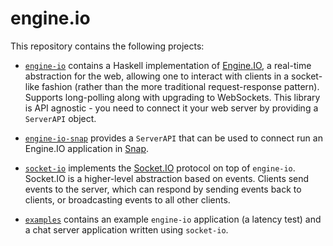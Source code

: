 engine.io
=========

This repository contains the following projects:

* [`engine-io`](./engine-io) contains a Haskell implementation of [Engine.IO](http://github.com/automattic/engine.io), a real-time abstraction for the web, allowing one to interact with clients in a socket-like fashion (rather than the more traditional request-response pattern). Supports long-polling along with upgrading to WebSockets. This library is API agnostic - you need to connect it your web server by providing a `ServerAPI` object.

* [`engine-io-snap`](./engine-io-snap) provides a `ServerAPI` that can be used to connect run an Engine.IO application in [Snap](http://snapframework.com).

* [`socket-io`](./socket-io) implements the [Socket.IO](http://socket.io) protocol on top of `engine-io`. Socket.IO is a higher-level abstraction based on events. Clients send events to the server, which can respond by sending events back to clients, or broadcasting events to all other clients.

* [`examples`](./examples) contains an example `engine-io` application (a latency test) and a chat server application written using `socket-io`.
